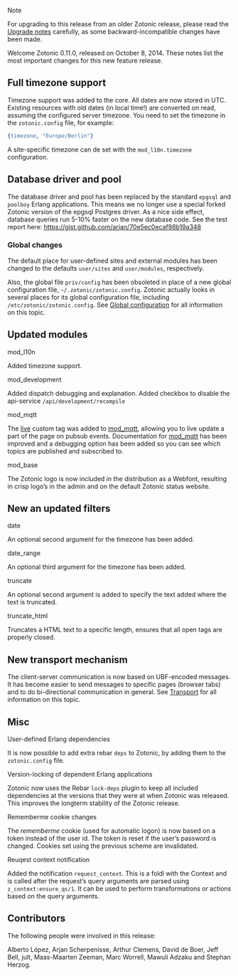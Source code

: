 Note

For upgrading to this release from an older Zotonic release, please read the [Upgrade notes](/id/doc_developerguide_upgrading#upgrade-notes) carefully, as some backward-incompatible changes have been made.

Welcome Zotonic 0.11.0, released on October 8, 2014. These notes list the most important changes for this new feature release.



Full timezone support
---------------------

Timezone support was added to the core. All dates are now stored in UTC. Existing resources with old dates (in local time!) are converted on read, assuming the configured server timezone. You need to set the timezone in the `zotonic.config` file, for example:


```erlang
{timezone, "Europe/Berlin"}
```

A site-specific timezone can de set with the `mod_l10n.timezone` configuration.



Database driver and pool
------------------------

The database driver and pool has been replaced by the standard `epgsql` and `poolboy` Erlang applications. This means we no longer use a special forked Zotonic version of the epgsql Postgres driver. As a nice side effect, database queries run 5-10% faster on the new database code. See the test report here: <https://gist.github.com/arjan/70e5ec0ecaf98b19a348>



### Global changes

The default place for user-defined sites and external modules has been changed to the defaults `user/sites` and `user/modules`, respectively.

Also, the global file `priv/config` has been obsoleted in place of a new global configuration file, `~/.zotonic/zotonic.config`. Zotonic actually looks in several places for its global configuration file, including `/etc/zotonic/zotonic.config`. See [Global configuration](/id/doc_developerguide_configuration_zotonic_configuration#guide-configuration) for all information on this topic.



Updated modules
---------------

mod\_l10n

Added timezone support.

mod\_development

Added dispatch debugging and explanation. Added checkbox to disable the api-service `/api/development/recompile`

mod\_mqtt

The [live](/id/doc_template_scomp_scomp_live#scomp-live) custom tag was added to [mod\_mqtt](/id/doc_module_mod_mqtt), allowing you to live update a part of the page on pubsub events. Documentation for [mod\_mqtt](/id/doc_module_mod_mqtt) has been improved and a debugging option has been added so you can see which topics are published and subscribed to.

mod\_base

The Zotonic logo is now included in the distribution as a Webfont, resulting in crisp logo’s in the admin and on the default Zotonic status website.



New an updated filters
----------------------

date

An optional second argument for the timezone has been added.

date\_range

An optional third argument for the timezone has been added.

truncate

An optional second argument is added to specify the text added where the text is truncated.

truncate\_html

Truncates a HTML text to a specific length, ensures that all open tags are properly closed.



New transport mechanism
-----------------------

The client-server communication is now based on UBF-encoded messages. It has become easier to send messages to specific pages (browser tabs) and to do bi-directional communication in general. See [Transport](/id/doc_developerguide_server_browser_interaction#guide-transport) for all information on this topic.



Misc
----

User-defined Erlang dependencies

It is now possible to add extra rebar `deps` to Zotonic, by adding them to the `zotonic.config` file.

Version-locking of dependent Erlang applications

Zotonic now uses the Rebar `lock-deps` plugin to keep all included dependencies at the versions that they were at when Zotonic was released. This improves the longterm stability of the Zotonic release.

Rememberme cookie changes

The *rememberme* cookie (used for automatic logon) is now based on a token instead of the user id. The token is reset if the user’s password is changed. Cookies set using the previous scheme are invalidated.

Reuqest context notification

Added the notification `request_context`. This is a foldl with the Context and is called after the request’s query arguments are parsed using `z_context:ensure_qs/1`. It can be used to perform transformations or actions based on the query arguments.



Contributors
------------

The following people were involved in this release:

Alberto López, Arjan Scherpenisse, Arthur Clemens, David de Boer, Jeff Bell, jult, Maas-Maarten Zeeman, Marc Worrell, Mawuli Adzaku and Stephan Herzog.